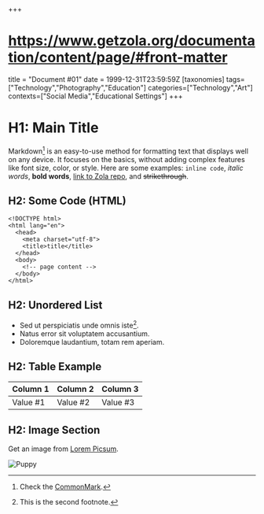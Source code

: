 +++
# https://www.getzola.org/documentation/content/page/#front-matter
title = "Document #01"
date = 1999-12-31T23:59:59Z
[taxonomies]
tags=["Technology","Photography","Education"]
categories=["Technology","Art"]
contexts=["Social Media","Educational Settings"]
+++

# H1: Main Title

Markdown[^1] is an easy-to-use method for formatting text that displays well on any device. It focuses on the basics, without adding complex features like font size, color, or style. Here are some examples: `inline code`, _italic words_, **bold words**, [link to Zola repo](https://github.com/getzola/zola), and ~~strikethrough~~.

## H2: Some Code (HTML)

    <!DOCTYPE html>
    <html lang="en">
      <head>
        <meta charset="utf-8">
        <title>title</title>
      </head>
      <body>
        <!-- page content -->
      </body>
    </html>

## H2: Unordered List

* Sed ut perspiciatis unde omnis iste[^2].
* Natus error sit voluptatem accusantium.
* Doloremque laudantium, totam rem aperiam.

## H2: Table Example

| Column 1 | Column 2 | Column 3 |
|----------|----------|----------|
| Value #1 | Value #2 | Value #3 |

## H2: Image Section

Get an image from [Lorem Picsum](https://github.com/DMarby/picsum-photos).

![Puppy](https://picsum.photos/id/237/300/200)

[^1]: Check the [CommonMark](https://commonmark.org/).
[^2]: This is the second footnote.

